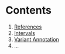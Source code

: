 # Contents

1. [References](https://github.com/mskcc/vaporware/blob/master/docs/REFERENCES.md)
2. [Intervals](https://github.com/mskcc/vaporware/blob/master/docs/INTERVALS.md)
3. [Variant Annotation](https://github.com/mskcc/vaporware/blob/readme_updates/docs/ANNOTATION.md)
4. ...
